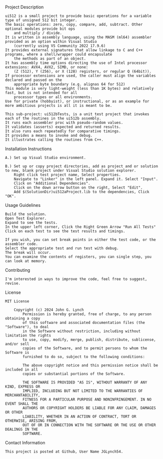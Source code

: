 Project Description

	ui512 is a small project to provide basic operations for a variable type of unsigned 512 bit integer.
	The basic operations: zero, copy, compare, add, subtract. Other optional modules provide bit ops
		and multiply / divide.
	It is written in assembly language, using the MASM (ml64) assembler provided as an option within Visual Studio
		(currently using VS Community 2022 17.9.6)
	It provides external signatures that allow linkage to C and C++ programs, where a shell/wrapper could encapsulate
		the methods as part of an object.
	It has assembly time options directing the use of Intel processor extensions: AVX4, AVX2, SIMD, or none: 
		(Z (512), Y (256), or X (128) registers, or regular Q (64bit)).
	If processor extensions are used, the caller must align the variables declared and passed on the
		appropriate byte boundary (e.g. alignas 64 for 512)
	This module is very light-weight (less than 1K bytes) and relatively fast, but is not intended for all 
		processor types or all environments. 
	Use for private (hobbyist), or instructional, or as an example for more ambitious projects is all it is meant to be.

	This sub-project: ui512bTests, is a unit test project that invokes each of the routines in the ui512b assembly. 
	It runs each assembler proc with pseudo-random values. 
	It validates (asserts) expected and returned results.
	It also runs each repeatedly for comparative timings. 
	It provides a means to invoke and debug.
	It illustrates calling the routines from C++.


Installation Instructions

    A.) Set up Visual Studio environment.

	B.) Set up or copy project directories, add as project and or solution to new, blank project under Visual Studio solution explorer.
		Right click test project name, Select properties.
		Navigate to "Linker" in the left panel. Expand it. Select "Input".
		Click on "Additional Dependencies".
		Click on the down arrow button on the right, Select "Edit".
		Add $(SolutionDir)ui512aProject.lib to the dependencies, Click "OK".


Usage Guidelines

	Build the solution.
	Open Test Explorer.
	Expand to see the tests.
	In the upper left corner, Click the Right Green Arrow "Run All Tests"
	Click on each test to see the test results and timings.

	If you wish, you can set break points in either the test code, or the assembler code.
	Select the appropriate test and run test with debug.
	The break will occur.
	You can examine the contents of registers, you can single step, you can look at memory.

Contributing

    I'm interested in ways to improve the code, feel free to suggest, revise.

License

	MIT License

		Copyright (c) 2024 John G. Lynch
			Permission is hereby granted, free of charge, to any person obtaining a copy
			of this software and associated documentation files (the "Software"), to deal
			in the Software without restriction, including without limitation the rights
			to use, copy, modify, merge, publish, distribute, sublicense, and/or sell
			copies of the Software, and to permit persons to whom the Software is
			furnished to do so, subject to the following conditions:

			The above copyright notice and this permission notice shall be included in all
			copies or substantial portions of the Software.

			THE SOFTWARE IS PROVIDED "AS IS", WITHOUT WARRANTY OF ANY KIND, EXPRESS OR
			IMPLIED, INCLUDING BUT NOT LIMITED TO THE WARRANTIES OF MERCHANTABILITY,
			FITNESS FOR A PARTICULAR PURPOSE AND NONINFRINGEMENT. IN NO EVENT SHALL THE
			AUTHORS OR COPYRIGHT HOLDERS BE LIABLE FOR ANY CLAIM, DAMAGES OR OTHER
			LIABILITY, WHETHER IN AN ACTION OF CONTRACT, TORT OR OTHERWISE, ARISING FROM,
			OUT OF OR IN CONNECTION WITH THE SOFTWARE OR THE USE OR OTHER DEALINGS IN THE
			SOFTWARE.


Contact Information

    This project is posted at Github, User Name JGLynch54.

